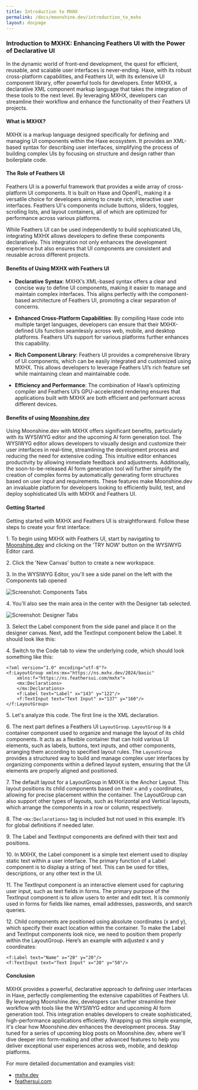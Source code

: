 ```yaml
---
title: Introduction to MXHX
permalink: /docs/moonshine.dev/introduction_to_mxhx
layout: docpage
---
```


### Introduction to MXHX: Enhancing Feathers UI with the Power of Declarative UI

In the dynamic world of front-end development, the quest for efficient, reusable, and scalable user interfaces is never-ending. Haxe, with its robust cross-platform capabilities, and Feathers UI, with its extensive UI component library, offer powerful tools for developers. Enter MXHX, a declarative XML component markup language that takes the integration of these tools to the next level. By leveraging MXHX, developers can streamline their workflow and enhance the functionality of their Feathers UI projects.

#### What is MXHX?

MXHX is a markup language designed specifically for defining and managing UI components within the Haxe ecosystem. It provides an XML-based syntax for describing user interfaces, simplifying the process of building complex UIs by focusing on structure and design rather than boilerplate code.

#### The Role of Feathers UI

Feathers UI is a powerful framework that provides a wide array of cross-platform UI components. It is built on Haxe and OpenFL, making it a versatile choice for developers aiming to create rich, interactive user interfaces. Feathers UI's components include buttons, sliders, toggles, scrolling lists, and layout containers, all of which are optimized for performance across various platforms.

While Feathers UI can be used independently to build sophisticated UIs, integrating MXHX allows developers to define these components declaratively. This integration not only enhances the development experience but also ensures that UI components are consistent and reusable across different projects.

#### Benefits of Using MXHX with Feathers UI

- **Declarative Syntax**:
  MXHX’s XML-based syntax offers a clear and concise way to define UI components, making it easier to manage and maintain complex interfaces. This aligns perfectly with the component-based architecture of Feathers UI, promoting a clear separation of concerns.

- **Enhanced Cross-Platform Capabilities**:
  By compiling Haxe code into multiple target languages, developers can ensure that their MXHX-defined UIs function seamlessly across web, mobile, and desktop platforms. Feathers UI’s support for various platforms further enhances this capability.

- **Rich Component Library**:
  Feathers UI provides a comprehensive library of UI components, which can be easily integrated and customized using MXHX. This allows developers to leverage Feathers UI’s rich feature set while maintaining clean and maintainable code.

- **Efficiency and Performance**:
  The combination of Haxe’s optimizing compiler and Feathers UI’s GPU-accelerated rendering ensures that applications built with MXHX are both efficient and performant across different devices.

#### Benefits of using [Moonshine.dev](https://www.moonshine.dev/)

Using Moonshine.dev with MXHX offers significant benefits, particularly with its WYSIWYG editor and the upcoming AI form generation tool. The WYSIWYG editor allows developers to visually design and customize their user interfaces in real-time, streamlining the development process and reducing the need for extensive coding. This intuitive editor enhances productivity by allowing immediate feedback and adjustments. Additionally, the soon-to-be-released AI form generation tool will further simplify the creation of complex forms by automatically generating form structures based on user input and requirements. These features make Moonshine.dev an invaluable platform for developers looking to efficiently build, test, and deploy sophisticated UIs with MXHX and Feathers UI.

#### Getting Started

Getting started with MXHX and Feathers UI is straightforward. Follow these steps to create your first interface:

1\. To begin using MXHX with Feathers UI, start by navigating to [Moonshine.dev](https://www.moonshine.dev/) and clicking on the 'TRY NOW' button on the WYSIWYG Editor card.

2\. Click the 'New Canvas' button to create a new workspace. 

3\. In the WYSIWYG Editor, you'll see a side panel on the left with the Components tab opened

![Screenshot: Components Tabs](./img/components.png)

4\. You'll also see the main area in the center with the Designer tab selected.

![Screenshot: Designer Tabs](./img/designer.png)

3\. Select the Label component from the side panel and place it on the designer canvas. Next, add the TextInput component below the Label. It should look like this:



4\. Switch to the Code tab to view the underlying code, which should look something like this:

```mxhx
<?xml version="1.0" encoding="utf-8"?>
<f:LayoutGroup xmlns:mx="https://ns.mxhx.dev/2024/basic"
	xmlns:f="https://ns.feathersui.com/mxhx">
	<mx:Declarations>
	</mx:Declarations>
	<f:Label text="Label" x="143" y="122"/>
	<f:TextInput text="Text Input" x="137" y="160"/>
</f:LayoutGroup>
```

5\. Let's analyze this code. The first line is the XML declaration.

6\. The next part defines a Feathers UI `LayoutGroup`. `LayoutGroup` is a container component used to organize and manage the layout of its child components. It acts as a flexible container that can hold various UI elements, such as labels, buttons, text inputs, and other components, arranging them according to specified layout rules. The `LayoutGroup` provides a structured way to build and manage complex user interfaces by organizing components within a defined layout system, ensuring that the UI elements are properly aligned and positioned.

7\. The default layout for a LayoutGroup in MXHX is the Anchor Layout. This layout positions its child components based on their `x` and `y` coordinates, allowing for precise placement within the container. The LayoutGroup can also support other types of layouts, such as Horizontal and Vertical layouts, which arrange the components in a row or column, respectively.

8\. The `<mx:Declarations>` tag is included but not used in this example. It’s for global definitions if needed later.

9\. The Label and TextInput components are defined with their text and positions.

10\. In MXHX, the Label component is a simple text element used to display static text within a user interface. The primary function of a Label component is to display a string of text. This can be used for titles, descriptions, or any other text in the UI.

11\. The TextInput component is an interactive element used for capturing user input, such as text fields in forms. The primary purpose of the TextInput component is to allow users to enter and edit text. It is commonly used in forms for fields like names, email addresses, passwords, and search queries.

12\. Child components are positioned using absolute coordinates (x and y), which specify their exact location within the container. To make the Label and TextInput components look nice, we need to position them properly within the LayoutGroup. Here’s an example with adjusted x and y coordinates:

```mxhx
<f:Label text="Name" x="20" y="20"/>
<f:TextInput text="Text Input" x="20" y="50"/>
```

#### Conclusion

MXHX provides a powerful, declarative approach to defining user interfaces in Haxe, perfectly complementing the extensive capabilities of Feathers UI. By leveraging Moonshine.dev, developers can further streamline their workflow with tools like the WYSIWYG editor and upcoming AI form generation tool. This integration enables developers to create sophisticated, high-performance applications efficiently. Wrapping up this simple example, it's clear how Moonshine.dev enhances the development process. Stay tuned for a series of upcoming blog posts on Moonshine.dev, where we'll dive deeper into form-making and other advanced features to help you deliver exceptional user experiences across web, mobile, and desktop platforms.

For more detailed documentation and examples visit:

- [mxhx.dev](https://mxhx.dev/)
- [feathersui.com](https://feathersui.com/)

